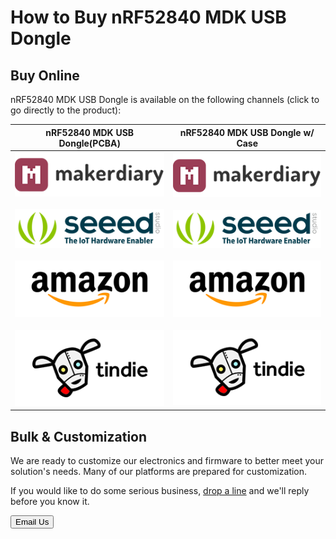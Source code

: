 # How to Buy nRF52840 MDK USB Dongle

## Buy Online

nRF52840 MDK USB Dongle is available on the following channels (click to go directly to the product):

| **nRF52840 MDK USB Dongle(PCBA)** | **nRF52840 MDK USB Dongle w/ Case** |
| -------- | ------------------------------ |
| [![makerdiary store](images/makerdiary-store-logo.png)](https://store.makerdiary.com/products/nrf52840-mdk-usb-dongle) <br/> <br/>[![SeeedStudio](images/seeed_logo_2018_horizontal.png)](https://www.seeedstudio.com/nRF52840-MDK-USB-Dongle-p-3184.html) <br/> <br/>[![Amazon](images/amazon_logo.png)](https://www.amazon.com/gp/product/B07MJ12XLG) <br/> <br/>[![Tindie](images/tindie-logo.png)](https://www.tindie.com/products/14856/) | [![makerdiary store](images/makerdiary-store-logo.png)](https://store.makerdiary.com/products/nrf52840-mdk-usb-dongle-w-case) <br/> <br/>[![SeeedStudio](images/seeed_logo_2018_horizontal.png)](https://www.seeedstudio.com/nRF52840-MDK-USB-Dongle-w-Case-p-4094.html) <br/> <br/>[![Amazon](images/amazon_logo.png)](https://www.amazon.com/GeeekPi-nRF52840-MDK-Dongle-Case/dp/B07TSJHTSY) <br/> <br/>[![Tindie](images/tindie-logo.png)](https://www.tindie.com/products/17394/) |

## Bulk & Customization

We are ready to customize our electronics and firmware to better meet your solution's needs. Many of our platforms are prepared for customization.

If you would like to do some serious business, [drop a line](mailto:zelin@makerdiary.com) and we'll reply before you know it.

<a href="mailto:zelin@makerdiary.com"><button data-md-color-primary="marsala"><i class="fa fa-envelope"></i> Email Us</button></a>